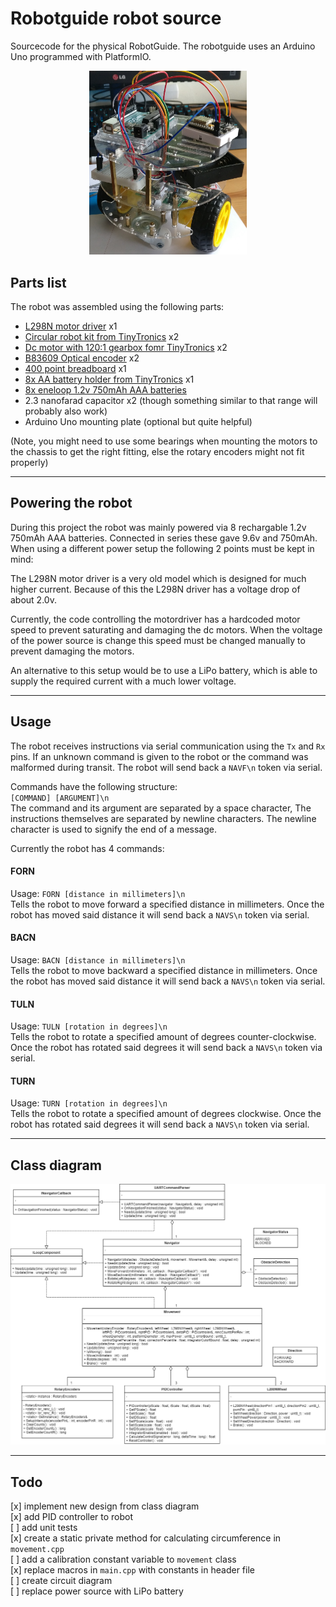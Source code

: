# Robotguide robot source
Sourcecode for the physical RobotGuide. The robotguide uses an Arduino Uno programmed with PlatformIO.

<div align="center">
<img src="images/robotguide.jpg" alt="Robot guide" width="50%" height="50%">
</div>

## Parts list
The robot was assembled using the following parts:
* [L298N motor driver](https://www.tinytronics.nl/shop/nl/robotica/motoren/motoraansturingen/l298n-bipolaire-stappenmotor-en-dc-motor-motoraansturing) x1
* [Circular robot kit from TinyTronics](https://www.tinytronics.nl/shop/nl/robotica/auto-kit-zelfbouw-rond) x2
* [Dc motor with 120:1 gearbox fomr TinyTronics](https://www.tinytronics.nl/shop/nl/robotica/reservemotor-auto-kit-zelfbouw-120:1) x2
* [B83609 Optical encoder](https://www.dx.com/p/hc-020k-double-speed-measuring-module-w-photoelectric-encoders-black-green-2-pcs-2027855.html) x2
* [400 point breadboard](https://www.tinytronics.nl/shop/nl/prototyping/breadboards/breadboard-400-points) x1
* [8x AA battery holder from TinyTronics](https://www.tinytronics.nl/shop/nl/batterij-en-accu/batterijhouders/8x-aa-batterij-houder-met-losse-draden) x1
* [8x eneloop 1.2v 750mAh AAA batteries](https://www.tinytronics.nl/shop/nl/batterij-en-accu/aaa/eneloop-oplaadbare-batterij-4x-aaa-750mah)
* 2.3 nanofarad capacitor x2 (though something similar to that range will probably also work)
* Arduino Uno mounting plate (optional but quite helpful)

(Note, you might need to use some bearings when mounting the motors to the chassis to get the right fitting, else the rotary encoders might not fit properly)

---

## Powering the robot
During this project the robot was mainly powered via 8 rechargable 1.2v 750mAh AAA batteries. Connected in series these gave 9.6v and 750mAh. When using a different power setup the following 2 points must be kept in mind:

The L298N motor driver is a very old model which is designed for much higher current. Because of this the L298N driver has a voltage drop of about 2.0v.

Currently, the code controlling the motordriver has a hardcoded motor speed to prevent
saturating and damaging the dc motors. When the voltage of the power source is change this speed must be changed manually to prevent damaging the motors.

An alternative to this setup would be to use a LiPo battery, which is able to supply the required current with a much lower voltage.

---

## Usage
The robot receives instructions via serial communication using the `Tx` and `Rx` pins. If an unknown command is given to the robot or the command was malformed during transit. The robot will send back a `NAVF\n` token via serial.

Commands have the following structure:  
`[COMMAND] [ARGUMENT]\n`  
The command and its argument are separated by a space character, The instructions themselves are separated by newline characters. The newline character is used to signify the end of a message.

Currently the robot has 4 commands:

#### FORN
Usage: `FORN [distance in millimeters]\n`  
Tells the robot to move forward a specified distance in millimeters. Once the robot has moved said distance it will send back a `NAVS\n` token via serial.

#### BACN
Usage: `BACN [distance in millimeters]\n`  
Tells the robot to move backward a specified distance in millimeters. Once the robot has moved said distance it will send back a `NAVS\n` token via serial.

#### TULN
Usage: `TULN [rotation in degrees]\n`  
Tells the robot to rotate a specified amount of degrees counter-clockwise. Once the robot has rotated said degrees it will send back a `NAVS\n` token via serial.

#### TURN
Usage: `TURN [rotation in degrees]\n`  
Tells the robot to rotate a specified amount of degrees clockwise. Once the robot has rotated said degrees it will send back a `NAVS\n` token via serial.

---

## Class diagram

<img src="images/classdiagram.png" alt="Class diagram">

---

## Todo
[x] implement new design from class diagram  
[x] add PID controller to robot  
[ ] add unit tests  
[x] create a static private method for calculating circumference in `movement.cpp`  
[ ] add a calibration constant variable to `movement` class  
[x] replace macros in `main.cpp` with constants in header file  
[ ] create circuit diagram  
[ ] replace power source with LiPo battery
